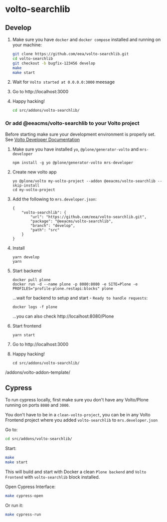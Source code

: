 # volto-searchlib

## Develop

1. Make sure you have `docker` and `docker compose` installed and running on your machine:

    ```Bash
    git clone https://github.com/eea/volto-searchlib.git
    cd volto-searchlib
    git checkout -b bugfix-123456 develop
    make
    make start
    ```

1. Wait for `Volto started at 0.0.0.0:3000` meesage

1. Go to http://localhost:3000

1.  Happy hacking!

    ```Bash
    cd src/addons/volto-searchlib/
    ```

### Or add @eeacms/volto-searchlib to your Volto project

Before starting make sure your development environment is properly set. See [Volto Developer Documentation](https://docs.voltocms.com/getting-started/install/)

1.  Make sure you have installed `yo`, `@plone/generator-volto` and `mrs-developer`

        npm install -g yo @plone/generator-volto mrs-developer

1.  Create new volto app

        yo @plone/volto my-volto-project --addon @eeacms/volto-searchlib --skip-install
        cd my-volto-project

1.  Add the following to `mrs.developer.json`:

        {
            "volto-searchlib": {
                "url": "https://github.com/eea/volto-searchlib.git",
                "package": "@eeacms/volto-searchlib",
                "branch": "develop",
                "path": "src"
            }
        }

1.  Install

        yarn develop
        yarn

1.  Start backend

        docker pull plone
        docker run -d --name plone -p 8080:8080 -e SITE=Plone -e PROFILES="profile-plone.restapi:blocks" plone

    ...wait for backend to setup and start - `Ready to handle requests`:

        docker logs -f plone

    ...you can also check http://localhost:8080/Plone

1.  Start frontend

        yarn start

1.  Go to http://localhost:3000

1.  Happy hacking!

        cd src/addons/volto-searchlib/
/addons/volto-addon-template/

## Cypress

To run cypress locally, first make sure you don't have any Volto/Plone running on ports `8080` and `3000`.

You don't have to be in a `clean-volto-project`, you can be in any Volto Frontend
project where you added `volto-searchlib` to `mrs.developer.json`

Go to:

  ```BASH
  cd src/addons/volto-searchlib/
  ```

Start:

  ```Bash
  make
  make start
  ```

This will build and start with Docker a clean `Plone backend` and `Volto Frontend` with `volto-searchlib` block installed.

Open Cypress Interface:

  ```Bash
  make cypress-open
  ```

Or run it:

  ```Bash
  make cypress-run
  ```
